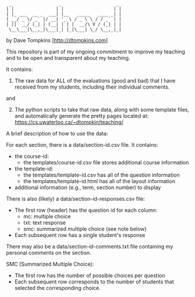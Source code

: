      _                  _                     _ 
    | |                | |                   | |
    | |_ ___  __ _  ___| |__   _____   ____ _| |
    | __/ _ \/ _` |/ __| '_ \ / _ \ \ / / _` | |
    | ||  __/ (_| | (__| | | |  __/\ V / (_| | |
     \__\___|\__,_|\___|_| |_|\___| \_/ \__,_|_|

by Dave Tompkins [http://dtompkins.com]
 
This repository is part of my ongoing commitment to improve my teaching and to be open and transparent about my teaching.

It contains:

1) The raw data for ALL of the evaluations (good and bad) that I have received from my students, including their individual comments.

and

2) The python scripts to take that raw data, along with some template files, and automatically generate the pretty pages located at: https://cs.uwaterloo.ca/~dtompkin/teaching/


A brief description of how to use the data:

For each section, there is a data/section-id.csv file.  It contains:

* the course-id:
  * the templates/course-id.csv file stores additional course information
* the template-id:  
  * the templates/template-id.csv has all of the question information
  * the templates/template-id.html has all of the layout information
* additional information (e.g., term, section number) to display  

There is also (likely) a data/section-id-responses.csv file:
* The first row (header) has the question id for each column:
  * mc: multiple choice
  * txt: text response
  * smc: summarized multiple choice (see note below)
* Each subsequent row has a single student's response
  
There may also be a data/section-id-comments.txt file containing my personal comments on the section.


SMC (Summarized Multiple Choice):
* The first row has the number of possible choices per question
* Each subsequent row corresponds to the number of students that selected the corresponding choice.
